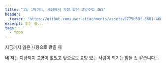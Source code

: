```yaml
---
title: "1일 1페이지, 세상에서 가장 짧은 교양수업 365"
header:
  teaser: "https://github.com/user-attachments/assets/9775b50f-3601-4687-a753-55a46c89e866"
excerpt: 읽는 중...
tags:
  - TODO
---
```


지금까지 읽은 내용으로 봤을 때

네 저는 지금까지 교양이 없었고 앞으로도 교양 있는 사람이 되기는 힘들 것 같습니다...